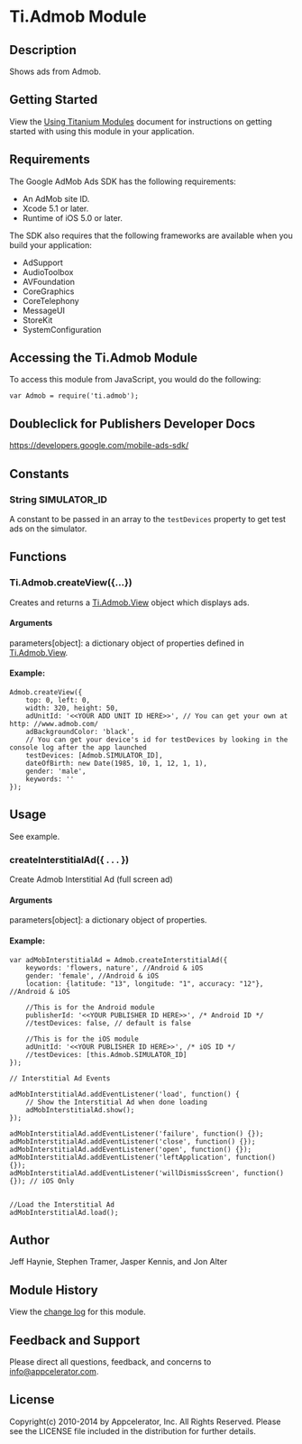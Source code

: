 # Ti.Admob Module

## Description

Shows ads from Admob.

## Getting Started

View the [Using Titanium Modules](http://docs.appcelerator.com/titanium/latest/#!/guide/Using_Titanium_Modules) document for instructions on getting
started with using this module in your application.

## Requirements

The Google AdMob Ads SDK has the following requirements:

* An AdMob site ID.
* Xcode 5.1 or later.
* Runtime of iOS 5.0 or later.

The SDK also requires that the following frameworks are available when you build your application:

* AdSupport
* AudioToolbox
* AVFoundation
* CoreGraphics
* CoreTelephony
* MessageUI
* StoreKit
* SystemConfiguration

## Accessing the Ti.Admob Module

To access this module from JavaScript, you would do the following:

	var Admob = require('ti.admob');

## Doubleclick for Publishers Developer Docs
<https://developers.google.com/mobile-ads-sdk/>

## Constants

### String SIMULATOR_ID

A constant to be passed in an array to the `testDevices` property to get test ads on the simulator.

## Functions

### Ti.Admob.createView({...})

Creates and returns a [Ti.Admob.View][] object which displays ads.

#### Arguments

parameters[object]: a dictionary object of properties defined in [Ti.Admob.View][].

#### Example:

	Admob.createView({
		top: 0, left: 0,
		width: 320, height: 50,
		adUnitId: '<<YOUR ADD UNIT ID HERE>>', // You can get your own at http: //www.admob.com/
		adBackgroundColor: 'black',
		// You can get your device's id for testDevices by looking in the console log after the app launched
		testDevices: [Admob.SIMULATOR_ID],
		dateOfBirth: new Date(1985, 10, 1, 12, 1, 1),
		gender: 'male',
		keywords: ''
	});

## Usage

See example.

### createInterstitialAd({ . . . })

Create Admob Interstitial Ad (full screen ad)

#### Arguments

parameters[object]: a dictionary object of properties.

#### Example:

	var adMobInterstitialAd = Admob.createInterstitialAd({
		keywords: 'flowers, nature', //Android & iOS
		gender: 'female', //Android & iOS
		location: {latitude: "13", longitude: "1", accuracy: "12"}, //Android & iOS
		
		//This is for the Android module
		publisherId: '<<YOUR PUBLISHER ID HERE>>', /* Android ID */
		//testDevices: false, // default is false
		
		//This is for the iOS module
	    adUnitId: '<<YOUR PUBLISHER ID HERE>>', /* iOS ID */
	  	//testDevices: [this.Admob.SIMULATOR_ID]
	});
	
	// Interstitial Ad Events
	
	adMobInterstitialAd.addEventListener('load', function() {
		// Show the Interstitial Ad when done loading
		adMobInterstitialAd.show();
	});
	
	adMobInterstitialAd.addEventListener('failure', function() {});
	adMobInterstitialAd.addEventListener('close', function() {});
	adMobInterstitialAd.addEventListener('open', function() {});
	adMobInterstitialAd.addEventListener('leftApplication', function() {});
	adMobInterstitialAd.addEventListener('willDismissScreen', function() {}); // iOS Only
	
	
	//Load the Interstitial Ad
	adMobInterstitialAd.load();

## Author

Jeff Haynie, Stephen Tramer, Jasper Kennis, and Jon Alter

## Module History

View the [change log](changelog.html) for this module.

## Feedback and Support

Please direct all questions, feedback, and concerns to [info@appcelerator.com](mailto:info@appcelerator.com?subject=iOS%20Admob%20Module).

## License

Copyright(c) 2010-2014 by Appcelerator, Inc. All Rights Reserved. Please see the LICENSE file included in the distribution for further details.

[Ti.Admob.View]: view.html